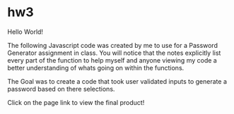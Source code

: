 # hw3
Hello World!

The following Javascript code was created by me to use for a Password Generator assignment in class.
You will notice that the notes explicitly list every part of the function to help myself and anyone viewing my code a better understanding of whats going on within the functions.

The Goal was to create a code that took user validated inputs to generate a password based on there selections.

Click on the page link to view the final product!
